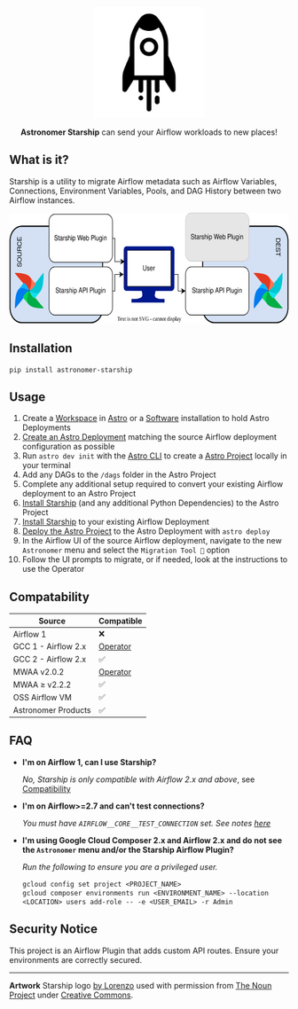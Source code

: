 <p align="center">
  <img
    width="200px" height="200px"
    src="https://raw.githubusercontent.com/astronomer/starship/main/starship.svg"
    alt="Logo of Spaceship"
  />
</p>
<p align="center">
  <b>Astronomer Starship</b> can send your Airflow workloads to new places!
</p>

## What is it?

Starship is a utility to migrate Airflow metadata such as Airflow Variables,
Connections, Environment Variables, Pools, and DAG History between two Airflow instances.

<p align="center">
  <img
    width="600px" height="200px"
    src="https://raw.githubusercontent.com/astronomer/starship/main/starship_diagram.svg"
    alt="Logo of Spaceship"
  />
</p>

## Installation
```shell
pip install astronomer-starship
```

## Usage
1. Create a [Workspace](https://docs.astronomer.io/astro/manage-workspaces) in [Astro](https://cloud.astronomer.io/) or a [Software](https://docs.astronomer.io/software) installation to hold Astro Deployments
2. [Create an Astro Deployment](https://docs.astronomer.io/astro/create-deployment) matching the source Airflow deployment configuration as possible
3. Run `astro dev init` with the [Astro CLI](https://docs.astronomer.io/astro/cli/overview) to create a [Astro Project](https://docs.astronomer.io/astro/cli/develop-project) locally in your terminal
4. Add any DAGs to the `/dags` folder in the Astro Project
5. Complete any additional setup required to convert your existing Airflow deployment to an Astro Project
5. [Install Starship](#installation) (and any additional Python Dependencies) to the Astro Project
6. [Install Starship](#installation) to your existing Airflow Deployment
4. [Deploy the Astro Project](https://docs.astronomer.io/astro/cli/astro-deploy) to the Astro Deployment with `astro deploy`
7. In the Airflow UI of the source Airflow deployment, navigate to the new `Astronomer` menu and select the `Migration Tool 🚀` option
8. Follow the UI prompts to migrate, or if needed, look at the instructions to use the Operator

## Compatability

| Source              | Compatible             |
|---------------------|------------------------|
| Airflow 1           | ❌                      |
| GCC 1 - Airflow 2.x | [Operator](./operator) |
| GCC 2 - Airflow 2.x | ✅                      |
| MWAA v2.0.2         | [Operator](./operator) |
| MWAA ≥ v2.2.2       | ✅                      |
| OSS Airflow VM      | ✅                      |
| Astronomer Products | ✅                      |


## FAQ
- **I'm on Airflow 1, can I use Starship?**

    _No, Starship is only compatible with Airflow 2.x and above_, see [Compatibility](#compatability)

- **I'm on Airflow>=2.7 and can't test connections?**

  _You must have `AIRFLOW__CORE__TEST_CONNECTION` set. See notes [here](https://airflow.apache.org/docs/apache-airflow/stable/release_notes.html#disable-default-allowing-the-testing-of-connections-in-ui-api-and-cli-32052)_

- **I'm using Google Cloud Composer 2.x and Airflow 2.x and do not see the `Astronomer` menu and/or the Starship Airflow Plugin?**

    _Run the following to ensure you are a privileged user._
    ```
    gcloud config set project <PROJECT_NAME>
    gcloud composer environments run <ENVIRONMENT_NAME> --location <LOCATION> users add-role -- -e <USER_EMAIL> -r Admin
    ```

## Security Notice
This project is an Airflow Plugin that adds custom API routes. Ensure your environments are correctly secured.

---

**Artwork**
Starship logo [by Lorenzo](https://thenounproject.com/lorenzo.verdenelli/) used with permission
from [The Noun Project](https://thenounproject.com/icon/starship-6088295/)
under [Creative Commons](https://creativecommons.org/licenses/by/3.0/us/legalcode).
